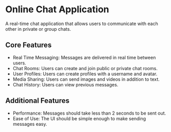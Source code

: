 # Online Chat Application

A real-time chat application that allows users to communicate with each other in private or group chats.

## Core Features

- Real Time Messaging: Messages are delivered in real time between users.
- Chat Rooms: Users can create and join public or private chat rooms.
- User Profiles: Users can create profiles with a username and avatar.
- Media Sharing: Users can send images and videos in addition to text.
- Chat History: Users can view previous messages.

## Additional Features

- Performance: Messages should take less than 2 seconds to be sent out.
- Ease of Use: The UI should be simple enough to make sending messages easy.